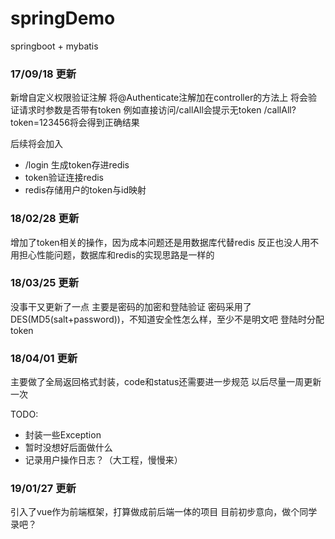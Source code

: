 # springDemo
springboot + mybatis

### 17/09/18 更新
新增自定义权限验证注解
将@Authenticate注解加在controller的方法上
将会验证请求时参数是否带有token
例如直接访问/callAll会提示无token
/callAll?token=123456将会得到正确结果

后续将会加入
- /login 生成token存进redis
- token验证连接redis
- redis存储用户的token与id映射
### 18/02/28 更新
增加了token相关的操作，因为成本问题还是用数据库代替redis
反正也没人用不用担心性能问题，数据库和redis的实现思路是一样的

### 18/03/25 更新
没事干又更新了一点
主要是密码的加密和登陆验证
密码采用了 DES(MD5(salt+password))，不知道安全性怎么样，至少不是明文吧
登陆时分配token
### 18/04/01 更新
主要做了全局返回格式封装，code和status还需要进一步规范
以后尽量一周更新一次

TODO:
- 封装一些Exception
- 暂时没想好后面做什么
- 记录用户操作日志？（大工程，慢慢来）

### 19/01/27 更新
引入了vue作为前端框架，打算做成前后端一体的项目
目前初步意向，做个同学录吧？
